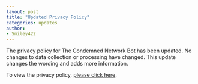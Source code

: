 ```yaml
---
layout: post
title: "Updated Privacy Policy"
categories: updates
author:
- Smiley422
---
```


The privacy policy for The Condemned Network Bot has been updated. No changes to data collection or processing have changed. This update changes the wording and adds more information.

To view the privacy policy, [please click here](https://smiley.js.org/bot/condemned/privacy).